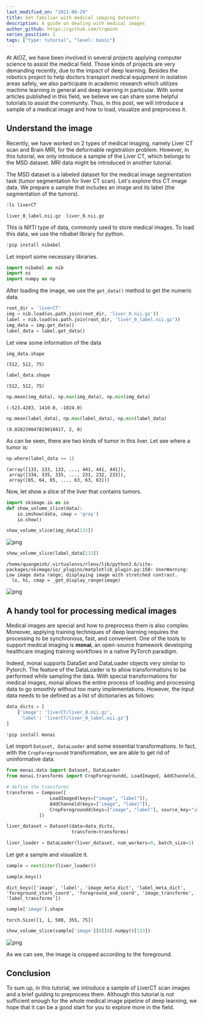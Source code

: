 ```yaml
---
last_modified_on: "2021-06-29"
title: Get familiar with medical imaging datasets
description: A guide on dealing with medical images
author_github: https://github.com/trqminh
series_position: 1
tags: ["type: tutorial", "level: basic"]
---
```


At AIOZ, we have been involved in several projects applying computer science to assist the medical field. Those kinds of projects are very demanding recently, due to the impact of deep learning. Besides the robotics project to help doctors transport medical equipment in isolation areas safely, we also participate in academic research which utilizes machine learning in general and deep learning in particular. With some articles published in this field, we believe we can share some helpful tutorials to assist the community. Thus, in this post, we will introduce a sample of a medical image and how to load, visualize and preprocess it.


## Understand the image
Recently, we have worked on 2 types of medical imaging, namely Liver CT scan and Brain MRI, for the deformable registration problem. However, in this tutorial, we only introduce a sample of the Liver CT, which belongs to the MSD dataset. MRI data might be introduced in another tutorial.

The MSD dataset is a labeled dataset for the medical image segmentation task (tumor segmentation for liver CT scan). Let's explore this CT image data. We prepare a sample that includes an image and its label (the segmentation of the tumors).


```python
!ls liverCT
```
```
liver_0_label.nii.gz  liver_0.nii.gz
```



This is NIfTI type of data, commonly used to store medical images. To load this data, we use the nibabel library for python.


```python
!pip install nibabel
```

Let import some necessary libraries.


```python
import nibabel as nib
import os
import numpy as np
```

After loading the image, we use the `get_data()` method to get the numeric data.


```python
root_dir = 'liverCT'
img = nib.load(os.path.join(root_dir, 'liver_0.nii.gz'))
label = nib.load(os.path.join(root_dir, 'liver_0_label.nii.gz'))
img_data = img.get_data()
label_data = label.get_data()
```

Let view some information of the data


```python
img_data.shape
```




    (512, 512, 75)




```python
label_data.shape
```




    (512, 512, 75)




```python
np.mean(img_data), np.max(img_data), np.min(img_data)
```




    (-523.4203, 1410.0, -1024.0)




```python
np.mean(label_data), np.max(label_data), np.min(label_data)
```




    (0.028239847819010417, 2, 0)



As can be seen, there are two kinds of tumor in this liver. Let see where a tumor is:


```python
np.where(label_data == 1)
```




    (array([133, 133, 133, ..., 441, 441, 441]),
     array([334, 335, 335, ..., 231, 232, 233]),
     array([65, 64, 65, ..., 63, 63, 63]))



Now, let show a slice of the liver that contains tumors.


```python
import skimage.io as io
def show_volume_slice(data):
    io.imshow(data, cmap = 'gray')
    io.show()
```


```python
show_volume_slice(img_data[133])
```



![png](https://vision.aioz.io/thumbnail/a4e2ddb712c94906b9e9/1024/output_18_0.png)




```python
show_volume_slice(label_data[133])
```

    /home/quangminh/.virtualenvs/rlenv/lib/python3.6/site-packages/skimage/io/_plugins/matplotlib_plugin.py:150: UserWarning: Low image data range; displaying image with stretched contrast.
      lo, hi, cmap = _get_display_range(image)




![png](https://vision.aioz.io/thumbnail/68090bb801de4f2986ea/1024/output_19_1.png)



## A handy tool for processing medical images
Medical images are special and how to preprocess them is also complex. Moreover, applying training techniques of deep learning requires the processing to be synchronous, fast, and convenient. One of the tools to support medical imaging is **monai**, an open-source framework developing healthcare imaging training workflows in a native PyTorch paradigm.

Indeed, monai supports DataSet and DataLoader objects very similar to Pytorch. The feature of the DataLoader is to allow transformations to be performed while sampling the data. With special transformations for medical images, monai allows the entire process of loading and processing data to go smoothly without too many implementations. However, the input data needs to be defined as a list of dictionaries as follows:


```python
data_dicts = [
    {'image': 'liverCT/liver_0.nii.gz',
     'label': 'liverCT/liver_0_label.nii.gz'}
]
```


```python
!pip install monai
```

Let import `Dataset, DataLoader` and some essential transformations. In fact, with the `CropForegroundd` transformation, we are able to get rid of uninformative data.


```python
from monai.data import Dataset, DataLoader
from monai.transforms import CropForegroundd, LoadImaged, AddChanneld, Compose
```


```python
# define the transforms
transforms = Compose([
                LoadImaged(keys=["image", "label"]),
                AddChanneld(keys=["image", "label"]),
                CropForegroundd(keys=["image", "label"], source_key="image")
            ])
```


```python
liver_dataset = Dataset(data=data_dicts,
                        transform=transforms)
```


```python
liver_loader = DataLoader(liver_dataset, num_workers=0, batch_size=1)
```

Let get a sample and visualize it.


```python
sample = next(iter(liver_loader))
```


```python
sample.keys()
```




    dict_keys(['image', 'label', 'image_meta_dict', 'label_meta_dict', 'foreground_start_coord', 'foreground_end_coord', 'image_transforms', 'label_transforms'])




```python
sample['image'].shape
```




    torch.Size([1, 1, 500, 355, 75])




```python
show_volume_slice(sample['image'][0][0].numpy()[133])
```



![png](https://vision.aioz.io/thumbnail/443ce8b2b9294ad2aef2/1024/output_32_0.png)



As we can see, the image is cropped according to the foreground.

## Conclusion
To sum up, in this tutorial, we introduce a sample of LiverCT scan images and a brief guiding to preprocess them. Although this tutorial is not sufficient enough for the whole medical image pipeline of deep learning, we hope that it can be a good start for you to explore more in the field.
